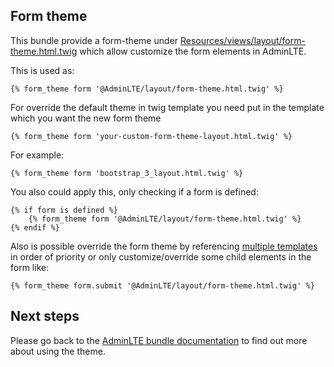## Form theme

This bundle provide a form-theme under [Resources/views/layout/form-theme.html.twig](Resources/views/layout/form-theme.html.twig) which
allow customize the form elements in AdminLTE.

This is used as:

```twig
{% form_theme form '@AdminLTE/layout/form-theme.html.twig' %}
```

For override the default theme in twig template you need put in the template which you want the new form theme

```twig
{% form_theme form 'your-custom-form-theme-layout.html.twig' %}
```

For example:

```twig
{% form_theme form 'bootstrap_3_layout.html.twig' %}
```

You also could apply this, only checking if a form is defined:

```twig
{% if form is defined %}
    {% form_theme form '@AdminLTE/layout/form-theme.html.twig' %}
{% endif %}
```

Also is possible override the form theme by referencing 
[multiple templates](http://symfony.com/doc/current/cookbook/form/form_customization.html#multiple-templates) in order of priority or
only customize/override some child elements in the form like:

```twig
{% form_theme form.submit '@AdminLTE/layout/form-theme.html.twig' %}
```

## Next steps

Please go back to the [AdminLTE bundle documentation](index.md) to find out more about using the theme.
